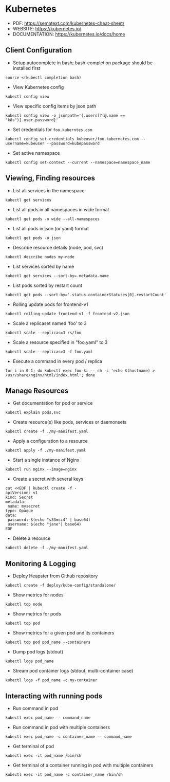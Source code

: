 # Kubernetes

-   PDF: https://sematext.com/kubernetes-cheat-sheet/
-   WEBSITE: https://kubernetes.io/
-   DOCUMENTATION: https://kubernetes.io/docs/home

## Client Configuration

-   Setup autocomplete in bash; bash-completion package should be installed first

```
source <(kubectl completion bash)
```

-   View Kubernetes config

```
kubectl config view
```

-   View specific config items by json path

```
kubectl config view -o jsonpath='{.users[?(@.name == "k8s")].user.password}'
```

-   Set credentials for `foo.kuberntes.com`

```
kubectl config set-credentials kubeuser/foo.kubernetes.com --username=kubeuser --password=kubepassword
```

-   Set active namespace

```
kubectl config set-context --current --namespace=namespace_name
```

## Viewing, Finding resources

-   List all services in the namespace

```
kubectl get services
```

-   List all pods in all namespaces in wide format

```
kubectl get pods -o wide --all-namespaces
```

-   List all pods in json (or yaml) format

```
kubectl get pods -o json
```

-   Describe resource details (node, pod, svc)

```
kubectl describe nodes my-node
```

-   List services sorted by name

```
kubectl get services --sort-by=.metadata.name
```

-   List pods sorted by restart count

```
kubectl get pods --sort-by='.status.containerStatuses[0].restartCount'
```

-   Rolling update pods for frontend-v1

```
kubectl rolling-update frontend-v1 -f frontend-v2.json
```

-   Scale a replicaset named 'foo' to 3

```
kubectl scale --replicas=3 rs/foo
```

-   Scale a resource specified in "foo.yaml" to 3

```
kubectl scale --replicas=3 -f foo.yaml
```

-   Execute a command in every pod / replica

```
for i in 0 1; do kubectl exec foo-$i -- sh -c 'echo $(hostname) > /usr/share/nginx/html/index.html'; done
```

## Manage Resources

-   Get documentation for pod or service

```
kubectl explain pods,svc
```

-   Create resource(s) like pods, services or daemonsets

```
kubectl create -f ./my-manifest.yaml
```

-   Apply a configuration to a resource

```
kubectl apply -f ./my-manifest.yaml
```

-   Start a single instance of Nginx

```
kubectl run nginx --image=nginx
```

-   Create a secret with several keys

```
cat <<EOF | kubectl create -f -
apiVersion: v1
kind: Secret
metadata:
 name: mysecret
type: Opaque
data:
 password: $(echo "s33msi4" | base64)
 username: $(echo "jane"| base64)
EOF
```

-   Delete a resource

```
kubectl delete -f ./my-manifest.yaml
```

## Monitoring & Logging

-   Deploy Heapster from Github repository

```
kubectl create -f deploy/kube-config/standalone/
```

-   Show metrics for nodes

```
kubectl top node
```

-   Show metrics for pods

```
kubectl top pod
```

-   Show metrics for a given pod and its containers

```
kubectl top pod pod_name --containers
```

-   Dump pod logs (stdout)

```
kubectl logs pod_name
```

-   Stream pod container logs (stdout, multi-container case)

```
kubectl logs -f pod_name -c my-container
```

## Interacting with running pods

-   Run command in pod

```
kubectl exec pod_name -- command_name
```

-   Run command in pod with multiple containers

```
kubectl exec pod_name -c container_name -- command_name
```

-   Get terminal of pod

```
kubectl exec -it pod_name /bin/sh
```

-   Get terminal of a container running in pod with multiple containers

```
kubectl exec -it pod_name -c container_name /bin/sh
```
